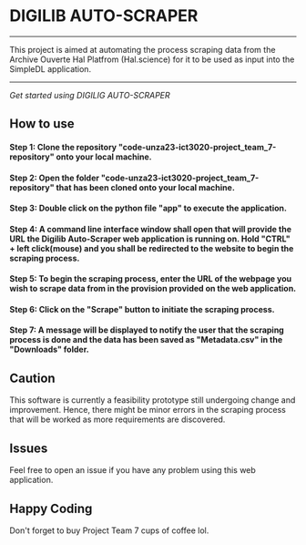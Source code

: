# DIGILIB AUTO-SCRAPER

***

This project is aimed at automating the process scraping data from the Archive Ouverte Hal Platfrom (Hal.science) for it to be used as input into the SimpleDL application.

***

*Get started using DIGILIG AUTO-SCRAPER*

## How to use

#### Step 1: Clone the repository "code-unza23-ict3020-project_team_7-repository" onto your local machine.

#### Step 2: Open the folder "code-unza23-ict3020-project_team_7-repository" that has been cloned onto your local machine.

#### Step 3: Double click on the python file "app" to execute the application.

#### Step 4: A command line interface window shall open that will provide the URL the Digilib Auto-Scraper web application is running on. Hold "CTRL" + left click(mouse) and you shall be redirected to the website to begin the scraping process.

####  Step 5: To begin the scraping process, enter the URL of the webpage you wish to scrape data from in the provision provided on the web application.

#### Step 6: Click on the "Scrape" button to initiate the scraping process.

#### Step 7: A message will be displayed to notify the user that the scraping process is done and the data has been saved as "Metadata.csv" in the "Downloads" folder.

## Caution
This software is currently a feasibility prototype still undergoing change and improvement. Hence, there might be minor errors in the scraping process that will be worked as more requirements are discovered.

## Issues 
Feel free to open an issue if you have any problem using this web application.

## Happy Coding
Don't forget to buy Project Team 7 cups of coffee lol.